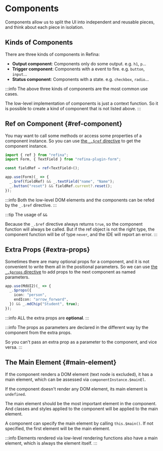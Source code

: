 # Components

Components allow us to split the UI into independent and reusable pieces, and think about each piece in isolation.

## Kinds of Components

There are three kinds of components in Refina:

- **Output component**: Components only do some output. e.g. `h1`, `p`...
- **Trigger component**: Components with a event to fire. e.g. `button`, `input`...
- **Status component**: Components with a state. e.g. `checkbox`, `radio`...

:::info
The above three kinds of components are the most common use cases.

The low-level implementation of components is just a context function. So it is possible to create a kind of component that is not listed above.
:::

## Ref on Component {#ref-component}

You may want to call some methods or access some properties of a component instance. So you can use [the `_.$ref` directive](../../api/directives.md#ref) to get the component instance.

```ts
import { ref } from "refina";
import Form, { TextField } from "refina-plugin-form";

const fieldRef = ref<TextField>();

app.use(Form)(_ => {
  _.$ref(fieldRef) && _.textField("name", "Name");
  _.button("reset") && fieldRef.current?.reset();
});
```

:::info
Both the low-level DOM elements and the components can be refed by the `_.$ref` directive.
:::

:::tip The usage of `&&`

Because the `_.$ref` directive always returns `true`, so the component function will always be called. But if the ref object is not the right type, the component function will be of type `never`, and the IDE will report an error.
:::

## Extra Props {#extra-props}

Sometimes there are many optional props for a component, and it is not convenient to write them all in the positional parameters. So we can use [the `_.$props` directive](../../api/directives.md#props) to add props to the next component as named parameters.

```ts
app.use(MdUI2)(_ => {
  _.$props({
    icon: "person",
    endIcon: "arrow_forward",
  }) && _.mdChip("Student", true);
});
```

:::info
ALL the extra props are **optional**.
:::

:::info
The props as parameters are declared in the different way by the component from the extra props.

So you can't pass an extra prop as a parameter to the component, and vice versa.
:::

## The Main Element {#main-element}

If the component renders a DOM element (text node is excluded), it has a main element, which can be assessed via `componentInstance.$mainEl`.

If the component doesn't render any DOM element, its main element is `undefined`.

The main element should be the most important element in the component. And classes and styles applied to the component will be applied to the main element.

A component can specify the main element by calling `this.$main()`. If not specified, the first element will be the main element.

:::info
Elements rendered via low-level rendering functions also have a main element, which is always the element itself.
:::
